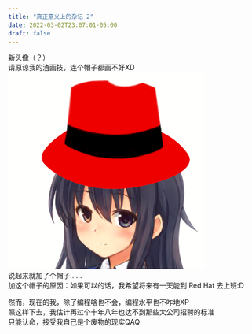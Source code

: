 ```yaml
---
title: "真正意义上的杂记 2"
date: 2022-03-02T23:07:01-05:00
draft: false
---
```


新头像（？）  
请原谅我的渣画技，连个帽子都画不好XD  
![](/images/avatar_new.png)  
说起来就加了个帽子......  
加这个帽子的原因：如果可以的话，我希望将来有一天能到 Red Hat 去上班:D

然而，现在的我，除了编程啥也不会，编程水平也不咋地XP  
照这样下去，我估计再过个十年八年也达不到那些大公司招聘的标准  
只能认命，接受我自己是个废物的现实QAQ